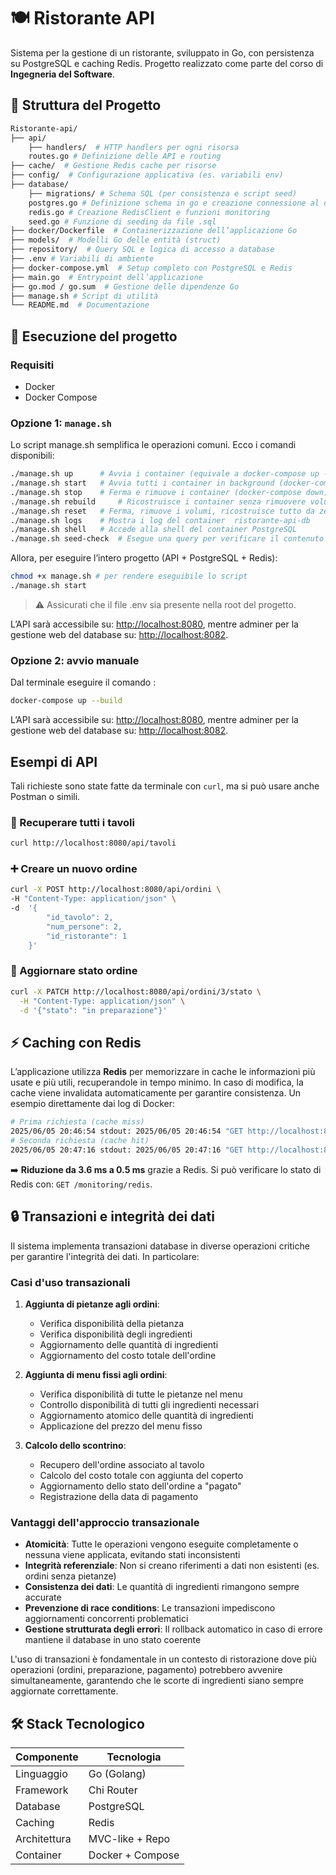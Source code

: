 # 🍽️ Ristorante API

Sistema per la gestione di un ristorante, sviluppato in Go, con persistenza su PostgreSQL e caching Redis. Progetto realizzato come parte del corso di **Ingegneria del Software**.

## 📂 Struttura del Progetto

```bash
Ristorante-api/
├── api/
	├── handlers/  # HTTP handlers per ogni risorsa
	routes.go # Definizione delle API e routing
├── cache/  # Gestione Redis cache per risorse
├── config/  # Configurazione applicativa (es. variabili env)
├── database/
	├── migrations/ # Schema SQL (per consistenza e script seed)
	postgres.go # Definizione schema in go e creazione connessione al db e cache
	redis.go # Creazione RedisClient e funzioni monitoring
	seed.go # Funzione di seeding da file .sql
├── docker/Dockerfile  # Containerizzazione dell’applicazione Go
├── models/  # Modelli Go delle entità (struct)
├── repository/  # Query SQL e logica di accesso a database
├── .env # Variabili di ambiente
├── docker-compose.yml  # Setup completo con PostgreSQL e Redis
├── main.go  # Entrypoint dell’applicazione
├── go.mod / go.sum  # Gestione delle dipendenze Go
├── manage.sh # Script di utilità
└── README.md  # Documentazione
```

## 🚀 Esecuzione del progetto

### Requisiti

- Docker
- Docker Compose

### Opzione 1: `manage.sh`

Lo script manage.sh semplifica le operazioni comuni. Ecco i comandi disponibili:

```bash
./manage.sh up   	# Avvia i container (equivale a docker-compose up -d)
./manage.sh start 	# Avvia tutti i container in background (docker-compose up -d)
./manage.sh stop 	# Ferma e rimuove i container (docker-compose down)
./manage.sh rebuild 	# Ricostruisce i container senza rimuovere volumi
./manage.sh reset 	# Ferma, rimuove i volumi, ricostruisce tutto da zero
./manage.sh logs 	# Mostra i log del container  ristorante-api-db
./manage.sh shell 	# Accede alla shell del container PostgreSQL
./manage.sh seed-check 	# Esegue una query per verificare il contenuto della tabella  ristorante(complete_seed.sql)
```

Allora, per eseguire l’intero progetto (API + PostgreSQL + Redis):

```bash
chmod +x manage.sh # per rendere eseguibile lo script
./manage.sh start
```

> ⚠️ Assicurati che il file .env sia presente nella root del progetto.

L’API sarà accessibile su: [http://localhost:8080](http://localhost:8080/), mentre adminer per la gestione web del database su: [http://localhost:8082](http://localhost:8082).

### Opzione 2: avvio manuale

Dal terminale eseguire il comando :

```bash
docker-compose up --build
```

L’API sarà accessibile su: [http://localhost:8080](http://localhost:8080/), mentre adminer per la gestione web del database su: [http://localhost:8082](http://localhost:8082).

## Esempi di API

Tali richieste sono state fatte da terminale con `curl`, ma si può usare anche Postman o simili.

### **📍 Recuperare tutti i tavoli**

```bash
curl http://localhost:8080/api/tavoli
```

### **➕ Creare un nuovo ordine**

```bash
curl -X POST http://localhost:8080/api/ordini \
-H "Content-Type: application/json" \
-d  '{
		"id_tavolo": 2,
		"num_persone": 2,
		"id_ristorante": 1
	}'
```

### **🔄 Aggiornare stato ordine**

```bash
curl -X PATCH http://localhost:8080/api/ordini/3/stato \
  -H "Content-Type: application/json" \
  -d '{"stato": "in preparazione"}'
```

## **⚡ Caching con Redis**

L’applicazione utilizza **Redis** per memorizzare in cache le informazioni più usate e più utili, recuperandole in tempo minimo.
In caso di modifica, la cache viene invalidata automaticamente per garantire consistenza. Un esempio direttamente dai log di Docker:

```bash
# Prima richiesta (cache miss)
2025/06/05 20:46:54 stdout: 2025/06/05 20:46:54 "GET http://localhost:8080/api/ordini/ HTTP/1.1" from .. - 200 140B in 3.596125ms
# Seconda richiesta (cache hit)
2025/06/05 20:47:16 stdout: 2025/06/05 20:47:16 "GET http://localhost:8080/api/ordini/ HTTP/1.1" from .. - 200 140B in 533.833µs
```

➡️ **Riduzione da 3.6 ms a 0.5 ms** grazie a Redis.
Si può verificare lo stato di Redis con: `GET /monitoring/redis`.

## **🔒 Transazioni e integrità dei dati**

Il sistema implementa transazioni database in diverse operazioni critiche per garantire l'integrità dei dati. In particolare:

### **Casi d'uso transazionali**

1. **Aggiunta di pietanze agli ordini**:

   - Verifica disponibilità della pietanza
   - Verifica disponibilità degli ingredienti
   - Aggiornamento delle quantità di ingredienti
   - Aggiornamento del costo totale dell'ordine

2. **Aggiunta di menu fissi agli ordini**:

   - Verifica disponibilità di tutte le pietanze nel menu
   - Controllo disponibilità di tutti gli ingredienti necessari
   - Aggiornamento atomico delle quantità di ingredienti
   - Applicazione del prezzo del menu fisso

3. **Calcolo dello scontrino**:
   - Recupero dell'ordine associato al tavolo
   - Calcolo del costo totale con aggiunta del coperto
   - Aggiornamento dello stato dell'ordine a "pagato"
   - Registrazione della data di pagamento

### **Vantaggi dell'approccio transazionale**

- **Atomicità**: Tutte le operazioni vengono eseguite completamente o nessuna viene applicata, evitando stati inconsistenti
- **Integrità referenziale**: Non si creano riferimenti a dati non esistenti (es. ordini senza pietanze)
- **Consistenza dei dati**: Le quantità di ingredienti rimangono sempre accurate
- **Prevenzione di race conditions**: Le transazioni impediscono aggiornamenti concorrenti problematici
- **Gestione strutturata degli errori**: Il rollback automatico in caso di errore mantiene il database in uno stato coerente

L'uso di transazioni è fondamentale in un contesto di ristorazione dove più operazioni (ordini, preparazione, pagamento) potrebbero avvenire simultaneamente, garantendo che le scorte di ingredienti siano sempre aggiornate correttamente.

## **🛠 Stack Tecnologico**

| **Componente** | **Tecnologia**   |
| -------------- | ---------------- |
| Linguaggio     | Go (Golang)      |
| Framework      | Chi Router       |
| Database       | PostgreSQL       |
| Caching        | Redis            |
| Architettura   | MVC-like + Repo  |
| Container      | Docker + Compose |
